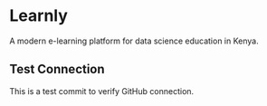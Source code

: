 # Learnly

A modern e-learning platform for data science education in Kenya.

## Test Connection

This is a test commit to verify GitHub connection.
